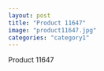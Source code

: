 ```yaml
---
layout: post
title: "Product 11647"
image: "product11647.jpg"
categories: "category1"
---
```

Product 11647
